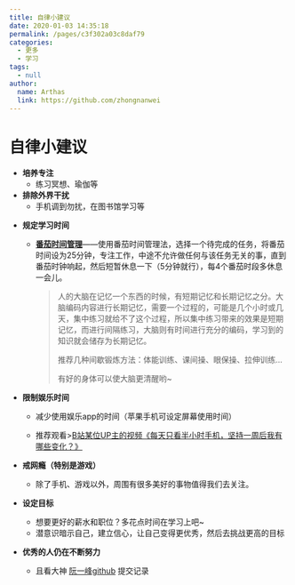 ```yaml
---
title: 自律小建议
date: 2020-01-03 14:35:18
permalink: /pages/c3f302a03c8daf79
categories: 
  - 更多
  - 学习
tags: 
  - null
author: 
  name: Arthas
  link: https://github.com/zhongnanwei
---
```

# 自律小建议

- **培养专注**
  - 练习冥想、瑜伽等
- **排除外界干扰**
  - 手机调到勿扰，在图书馆学习等

<!-- more -->

* **规定学习时间**

  * [**番茄时间管理**](https://baike.baidu.com/item/%E7%95%AA%E8%8C%84%E5%B7%A5%E4%BD%9C%E6%B3%95/6353502?fr=aladdin)——使用番茄时间管理法，选择一个待完成的任务，将番茄时间设为25分钟，专注工作，中途不允许做任何与该任务无关的事，直到番茄时钟响起，然后短暂休息一下（5分钟就行），每4个番茄时段多休息一会儿。

    > 人的大脑在记忆一个东西的时候，有短期记忆和长期记忆之分。大脑编码内容进行长期记忆，需要一个过程的，可能是几个小时或几天，集中练习就给不了这个过程，所以集中练习带来的效果是短期记忆，而进行间隔练习，大脑则有时间进行充分的编码，学习到的知识就会储存为长期记忆。
    >
    > 
    >
    > 推荐几种间歇锻炼方法：体能训练、课间操、眼保操、拉伸训练...
    >
    > 有好的身体可以使大脑更清醒哟~
    >

    

* **限制娱乐时间**

  * 减少使用娱乐app的时间（苹果手机可设定屏幕使用时间）

  * 推荐观看>[B站某位UP主的视频《每天只看半小时手机，坚持一周后我有哪些变化？》](https://www.bilibili.com/video/av47180907)

* **戒网瘾（特别是游戏）**
  
  * 除了手机、游戏以外，周围有很多美好的事物值得我们去关注。

* **设定目标**
  * 想要更好的薪水和职位？多花点时间在学习上吧~
  * 潜意识暗示自己，建立信心，让自己变得更优秀，然后去挑战更高的目标
* **优秀的人仍在不断努力**
  
  * 且看大神 [阮一峰github](https://github.com/ruanyf) 提交记录


